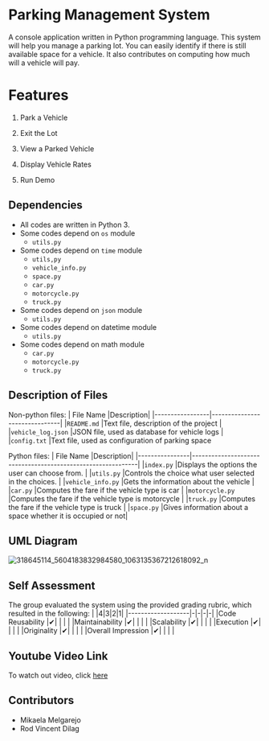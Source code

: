 # Parking Management System
A console application written in Python programming language. This system will help you manage a parking lot. You can easily identify if there is still available space for a vehicle. It also contributes on computing how much will a vehicle will pay.


# Features
1. Park a Vehicle

2. Exit the Lot

3. View a Parked Vehicle

4. Display Vehicle Rates

5. Run Demo

## Dependencies

 - All codes are written in Python 3.
 - Some codes depend on `os` module
	- `utils.py`  
 - Some codes depend on `time` module
	 - `utils,py`
	 - `vehicle_info.py`
	 - `space.py`
	 - `car.py`
	 - `motorcycle.py`
	 - `truck.py`
 - Some codes depend on `json` module
	 - `utils.py`
 - Some codes depend on datetime module
	 - `utils.py`
 - Some codes depend on math module
	 - `car.py`
	 - `motorcycle.py`
	 - `truck.py`

## Description of Files

Non-python files:
|      File Name  |Description|
|-----------------|-------------------------------|
|`README.md`   	  |Text file, description of the project            |
|`vehicle_log.json` |JSON file, used as database for vehicle logs            |
|`config.txt`       |Text file, used as configuration of parking space

Python files:
|     File Name  |Description|
|----------------|-------------------------------------------------------------|
|`index.py`   	 |Displays the options the user can choose from.         	   |
|`utils.py` 	 	|Controls the choice what user selected in the choices. 	   |
|`vehicle_info.py` |Gets the information about the vehicle				 	   |
|`car.py`			 |Computes the fare if the vehicle type is car				   |
|`motorcycle.py`	 |Computes the fare if the vehicle type is motorcycle		   |
|`truck.py`		 |Computes the fare if the vehicle type is truck			   |
|`space.py`		 |Gives information about a space whether it is occupied or not|

## UML Diagram
![318645114_5604183832984580_1063135367212618092_n](https://user-images.githubusercontent.com/114204913/206947287-c0c2de0f-5637-4392-99a6-a18a662cb04c.png)


## Self Assessment
The group evaluated the system using the provided grading rubric, which resulted in the following:
|       			|4|3|2|1|
|-------------------|-|-|-|-|
|Code Reusability 	|✔| | | |
|Maintainability	|✔| | | |
|Scalability		|✔| | | |
|Execution		 	|✔| | | | 
|Originality	 	|✔| | | |
|Overall Impression	|✔| | | |
## Youtube Video Link
To watch out video, click [here]()

## Contributors

 - Mikaela Melgarejo
 - Rod Vincent Dilag


